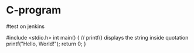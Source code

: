# C-program
#test on jenkins


#include <stdio.h>
int main()
{
   // printf() displays the string inside quotation
   printf("Hello, World!");
   return 0;
}

